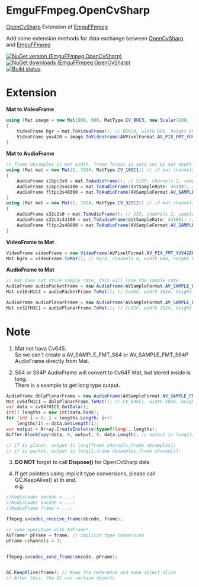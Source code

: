 EmguFFmpeg.OpenCvSharp
=====================

[OpenCvSharp](https://github.com/shimat/opencvsharp) Extension of [EmguFFmpeg](/../EmguFFmpeg)  
    
Add some extension methods for data exchange between [OpenCvSharp](https://github.com/shimat/opencvsharp) and [EmguFFmpeg](../EmguFFmpeg/README.md)

[![NuGet version (EmguFFmpeg.OpenCvSharp)](https://img.shields.io/nuget/v/EmguFFmpeg.OpenCvSharp.svg)](https://www.nuget.org/packages/EmguFFmpeg.OpenCvSharp/)
[![NuGet downloads (EmguFFmpeg.OpenCvSharp)](https://img.shields.io/nuget/dt/EmguFFmpeg.OpenCvSharp.svg)](https://www.nuget.org/packages/EmguFFmpeg.OpenCvSharp/)    
[![Build status](https://img.shields.io/appveyor/ci/IOL0ol1/emguffmpeg)](https://ci.appveyor.com/project/IOL0ol1/emguffmpeg)


# Extension

**Mat to VideoFrame**
```csharp
using (Mat image = new Mat(800, 600, MatType.CV_8UC3, new Scalar(100, 100, 100)))
{
    VideoFrame bgr = mat.ToVideoFrame(); // BGR24, width 800, height 600
    VideoFrame yuv420 = image.ToVideoFrame(AVPixelFormat.AV_PIX_FMT_YUV420P); // YUV420P, width 800, height 600
}
```
**Mat to AudioFrame**
```csharp
// frame nbsamples is mat width, frame format is auto set by mat depth type
using (Mat mat = new Mat(2, 1024, MatType.CV_16SC1)) // if mat channels == 1 frame is planar, frame channels is mat height.
{
    AudioFrame s16pc2s0 = mat.ToAudioFrame(); // S16P, channels 2, sample rate 0. if use this frame in ffmpeg, need set sample rate later.
    AudioFrame s16pc2s44100 = mat.ToAudioFrame(dstSampleRate: 44100); // S16P, channels 2, sample rate 44100
    AudioFrame fltpc2s48000 = mat.ToAudioFrame(AVSampleFormat.AV_SAMPLE_FMT_FLTP, 48000); // FLTP, channels 2, sample rate 44100
}
using (Mat mat = new Mat(1, 1024, MatType.CV_32SC2)) // if mat channels > 1 frame is packet, frame channels is mat channels, only first line in mat is used.
{
    AudioFrame s32c2s0 = mat.ToAudioFrame(); // S32, channels 2, sample rate 0. if use this frame in ffmpeg, need set sample rate later.
    AudioFrame s32c2s44100 = mat.ToAudioFrame(dstSampleRate: 44100); // S32, channels 2, sample rate 44100
    AudioFrame fltpc2s48000 = mat.ToAudioFrame(AVSampleFormat.AV_SAMPLE_FMT_FLTP, 48000); // FLTP, channels 2, sample rate 44100
}
```

**VideoFrame to Mat**
```csharp
VideoFrame videoFrame = new VideoFrame(AVPixelFormat.AV_PIX_FMT_YUV420P, 800, 600);
Mat bgra = videoFrame.ToMat(); // Bgra, channels 4, width 800, height 600
```
**AudioFrame to Mat**
```csharp
// mat does not store sample rate, this will lose the sample rate.
AudioFrame audioPacketFrame = new AudioFrame(AVSampleFormat.AV_SAMPLE_FMT_S16, 3, 1024, 44100);
Mat cv16sH1C3 = audioPacketFrame.ToMat(); // Cv16S, width 1024, height 1, channels 3

AudioFrame audioPlanarFrame = new AudioFrame(AVSampleFormat.AV_SAMPLE_FMT_FLTP, 3, 1024, 44100);
Mat cv32fH3C1 = audioPlanarFrame.ToMat(); // Cv32F, width 1024, height 3, channels 1
```

# Note
1. Mat not hava Cv64S.    
So we can't create a AV_SAMPLE_FMT_S64 or AV_SAMPLE_FMT_S64P AudioFrame directly from Mat.

2. S64 or S64P AudioFrame will convert to Cv64F Mat, but stored inside is long.    
There is a example to get long type output.
```csharp
AudioFrame dblpPlanarFrame = new AudioFrame(AVSampleFormat.AV_SAMPLE_FMT_S64, 2, 1024, 44100);
Mat cv64fH1C1 = dblpPlanarFrame.ToMat(); // CV_64FC1, width 1024, height 2, channels 1
var data = cv64fH1C1.GetData();
int[] lengths = new int[data.Rank];
for (int i = 0; i < lengths.Length; i++)
    lengths[i] = data.GetLength(i);
var output = Array.CreateInstance(typeof(long), lengths);
Buffer.BlockCopy(data, 0, output, 0, data.Length); // output is long[2,1024] and fill by data now

// if is planar, output is long[frame channels,frame nbsamples];
// if is packet, output is long[1,frame nbsamples,frame channels];
```

3. **DO NOT** forget to call **Dispose()** for OpenCvSharp data

4. If get pointers using implicit type conversions, please call GC.KeepAlive() at th end.    
e.g.    
```csharp
//MediaCodec decode = ...;
//MediaCodec encode = ...;
//MediaFrame frame = ...;

ffmpeg.avcodec_receive_frame(decode, frame);

// some operation with AVFrame*
AVFrame* pFrame = frame; // implicit type conversion
pFrame->channels = 3;


ffmpeg.avcodec_send_frame(encode, pFrame);


GC.KeepAlive(frame); // Keep the reference and make object alive
// After this, the GC can reclaim objects
```


 

